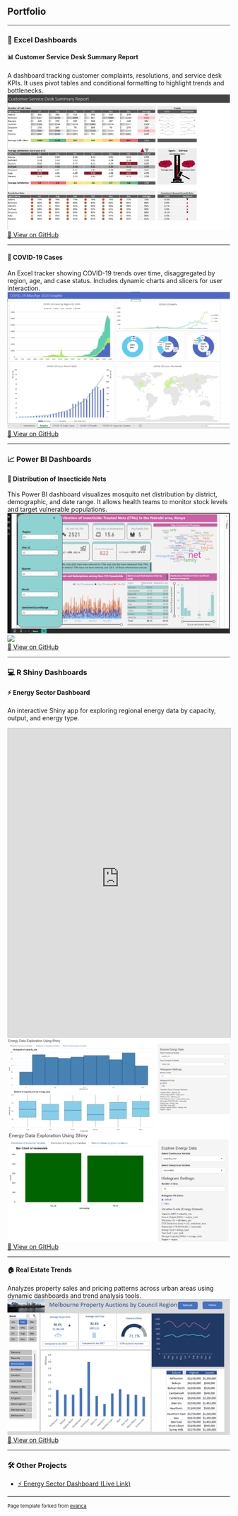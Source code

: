 ## Portfolio

---

### 🧾 Excel Dashboards

#### 📊 Customer Service Desk Summary Report  
A dashboard tracking customer complaints, resolutions, and service desk KPIs. It uses pivot tables and conditional formatting to highlight trends and bottlenecks.
<img src="image/customer_service.png?raw=true"/>
<a href="https://github.com/korwa/Customer-Service-Desk-Summary-Report">📁 View on GitHub</a> 

---

#### 🦠 COVID-19 Cases  
An Excel tracker showing COVID-19 trends over time, disaggregated by region, age, and case status. Includes dynamic charts and slicers for user interaction.
<img src="image/COVID_19.png?raw=true"/>
<a href="https://github.com/korwa/COVID-19-Cases">📁 View on GitHub</a>  

---

### 📈 Power BI Dashboards

#### 🦟 Distribution of Insecticide Nets  
This Power BI dashboard visualizes mosquito net distribution by district, demographic, and date range. It allows health teams to monitor stock levels and target vulnerable populations.
<img src="image/Screenshot nets.png?raw=true"/>
<img src="net2.png?raw=true"/>     
<a href="https://github.com/korwa/Distribution-of-Insecticide-Nets.xlsm">📁 View on GitHub</a> 

---

### 💻 R Shiny Dashboards

#### ⚡ Energy Sector Dashboard  
An interactive Shiny app for exploring regional energy data by capacity, output, and energy type.

<iframe src="https://4kgbdp-bbm02un040zkhg7-korwa.shinyapps.io/energy-sector-Dashboard/"
        width="100%" height="700" frameborder="0" style="border:1px solid #ccc;">
</iframe>

<img src="image/energy1.png?raw=true"/>
<img src="image/energy2.png?raw=true"/>  
<a href="https://github.com/korwa/energy-sector-Dashboard">📁 View on GitHub</a>

---


#### 🏠 Real Estate Trends  
Analyzes property sales and pricing patterns across urban areas using dynamic dashboards and trend analysis tools.
<img src="image/Screenshot 2024-03-19 220256.png?raw=true"/>
<a href="https://github.com/korwa/Real-Estate-Trends.xlsm">📁 View on GitHub</a> 

---


### 🛠️ Other Projects

- [⚡ Energy Sector Dashboard (Live Link)](https://4kgbdp-bbm02un040zkhg7-korwa.shinyapps.io/energy-sector-Dashboard/)
<!-- Add more real projects or remove placeholders below -->
<!-- - [📘 Project 2 Title](http://example.com/) -->
<!-- - [📘 Project 3 Title](http://example.com/) -->
<!-- - [📘 Project 4 Title](http://example.com/) -->

---

<p style="font-size:11px">Page template forked from <a href="https://github.com/evanca/quick-portfolio">evanca</a></p>

